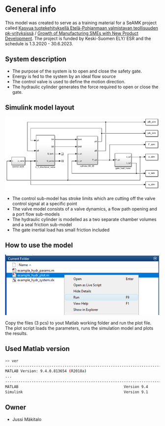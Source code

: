 # General info
This model was created to serve as a training material for a SeAMK project called [Kasvua tuotekehityksellä Etelä-Pohjanmaan valmistavan teollisuuden pk-yrityksissä](https://projektit.seamk.fi/alykkaat-teknologiat/kasvua-tuotekehityksella-valmistavan-teollisuuden-pk-yrityksissa/) / [Growth of Manufacturing SMEs with New Product Development](https://projects.seamk.fi/en/project-database/?RepoProject=241004). The project is funded by Keski-Suomen ELY/ ESR and the schedule is 1.3.2020 - 30.6.2023.



## System description
- The purpose of the system is to open and close the safety gate. 
- Energy is fed to the system by an ideal flow source 
- The control valve is used to define the motion direction.
- The hydraulic cylinder generates the force required to open or close the gate.

## Simulink model layout
![model_highest_level](/images/model2.png)
- The control sub-model has stroke limits which are cutting off the valve control signal at a specific point
- The valve model consists of a valve dynamics, a flow path opening and a port flow sub-models
- The hydraulic cylinder is modelled as a two separate chamber volumes and a seal friction sub-model
- The gate inertial load has small friction included


## How to use the model
![](images/usage1.png)

Copy the files (3 pcs) to yout Matlab working folder and run the plot file. The plot script loads the parameters, runs the simulation model and plots the results.


## Used Matlab version
```bash
>> ver
-----------------------------------------------------------------------------------------------------
MATLAB Version: 9.4.0.813654 (R2018a)
...
-----------------------------------------------------------------------------------------------------
MATLAB                                                Version 9.4         (R2018a)
Simulink                                              Version 9.1         (R2018a)
```


## Owner
- Jussi Mäkitalo
